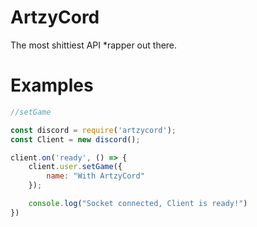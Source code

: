 # ArtzyCord
The most shittiest API *rapper out there.

# Examples

```js
//setGame

const discord = require('artzycord');
const Client = new discord();

client.on('ready', () => {
	client.user.setGame({
		name: "With ArtzyCord"
	});

	console.log("Socket connected, Client is ready!")
})
```